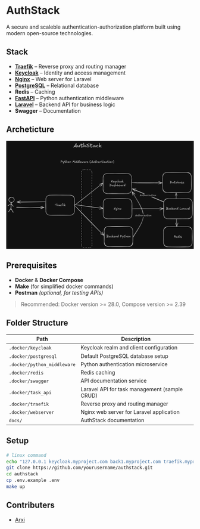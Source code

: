 # AuthStack

A secure and scaleble authentication-authorization platform built using modern open-source technologies.

## Stack

- [**Traefik**](./.docker/traefik/readme.md) – Reverse proxy and routing manager
- [**Keycloak**](./.docker/keycloak/readme.md) – Identity and access management
- [**Nginx**](./.docker/nginx/readme.md) – Web server for Laravel
- [**PostgreSQL**](./.docker/postgresql/readme.md) – Relational database
- **Redis** – Caching
- [**FastAPI**](./.docker/python_middleware/readme.md) – Python authentication middleware
- [**Laravel**](./.docker/task_api/readme.md) – Backend API for business logic
- **Swagger** – Documentation

## Archeticture

![Architecture](./docs/architecture.png)

## Prerequisites

- **Docker** & **Docker Compose**  
- **Make** (for simplified docker commands)  
- **Postman** *(optional, for testing APIs)*  

> Recommended: Docker version >= 28.0, Compose version >= 2.39

## Folder Structure

| Path | Description |
|------|--------------|
| `.docker/keycloak` | Keycloak realm and client configuration |
| `.docker/postgresql` | Default PostgreSQL database setup |
| `.docker/python_middleware` | Python authentication microservice |
| `.docker/redis` | Redis caching |
| `.docker/swagger` | API documentation service |
| `.docker/task_api` | Laravel API for task management (sample CRUD) |
| `.docker/traefik` | Reverse proxy and routing manager |
| `.docker/webserver` | Nginx web server for Laravel application |
| `docs/` | AuthStack documentation |

## Setup

```bash
# linux command
echo "127.0.0.1 keycloak.myproject.com back1.myproject.com traefik.myproject.com task.myproject.com" | sudo tee -a /etc/hosts 
git clone https://github.com/yourusername/authstack.git
cd authstack
cp .env.example .env
make up
```

## Contributers

- [Arxi](https://github.com/arxi-xyz)
